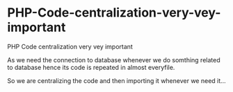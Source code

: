# PHP-Code-centralization-very-vey-important
PHP Code centralization very vey important


As we need the connection to database whenever we do somthing related to database hence its code is repeated in almost everyfile.


So we are centralizing the code and then importing it whenever we need it...

